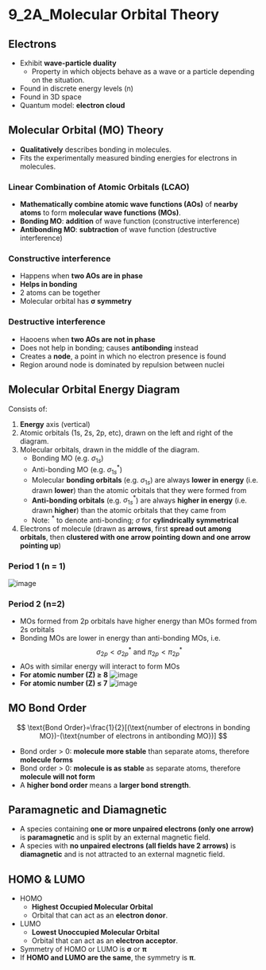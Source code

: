 # 9_2A_Molecular Orbital Theory
## Electrons
- Exhibit **wave-particle duality**
    - Property in which objects behave as a wave or a particle depending on the situation.
- Found in discrete energy levels (n)
- Found in 3D space
- Quantum model: **electron cloud**
## Molecular Orbital (MO) Theory
- **Qualitatively** describes bonding in molecules.
- Fits the experimentally measured binding energies for electrons in molecules.
### Linear Combination of Atomic Orbitals (LCAO)
- **Mathematically combine atomic wave functions (AOs)** of **nearby atoms** to form **molecular wave functions (MOs)**.
- **Bonding MO**: **addition** of wave function (constructive interference)
- **Antibonding MO**: **subtraction** of wave function (destructive interference)
### Constructive interference
- Happens when **two AOs are in phase**
- **Helps in bonding**
- 2 atoms can be together
- Molecular orbital has **σ symmetry**
### Destructive interference
- Haooens when **two AOs are not in phase**
- Does not help in bonding; causes **antibonding** instead
- Creates a **node**, a point in which no electron presence is found
- Region around node is dominated by repulsion between nuclei
## Molecular Orbital Energy Diagram
Consists of:
1. **Energy** axis (vertical)
2. Atomic orbitals (1s, 2s, 2p, etc), drawn on the left and right of the diagram.
3. Molecular orbitals, drawn in the middle of the diagram.
    - Bonding MO (e.g. $\sigma_{1s}$)
    - Anti-bonding MO (e.g. $\sigma^*_{1s}$)
    - Molecular **bonding orbitals** (e.g. $\sigma_{1s}$) are always **lower in energy** (i.e. drawn **lower**) than the atomic orbitals that they were formed from
    - **Anti-bonding orbitals** (e.g. $\sigma^*_{1s}$) are always **higher in energy** (i.e. drawn **higher**) than the atomic orbitals that they came from
    - Note: $^*$ to denote anti-bonding; $\sigma$ for **cylindrically symmetrical**
4. Electrons of molecule (drawn as **arrows**, first **spread out among orbitals**, then **clustered with one arrow pointing down and one arrow pointing up**)
### Period 1 (n = 1)
![image](SSW_P1.png)
### Period 2 (n=2)
- MOs formed from 2p orbitals have higher energy than MOs formed from 2s orbitals
- Bonding MOs are lower in energy than anti-bonding MOs, i.e.
$$
\sigma_{2p}<\sigma^*_{2p}\text{ and }\pi_{2p}<\pi^*_{2p}
$$
- AOs with similar energy will interact to form MOs
- **For atomic number (Z) ≥ 8**
![image](SSW_P2_Z≥8.png)
- **For atomic number (Z) ≤ 7**
![image](SSW_P2_Z≤7.png)
## MO Bond Order
$$
\text{Bond Order}=\frac{1}{2}[(\text{number of electrons in bonding MO})-(\text{number of electrons in antibonding MO})]
$$
- Bond order > 0: **molecule more stable** than separate atoms, therefore **molecule forms**
- Bond order > 0: **molecule is as stable** as separate atoms, therefore **molecule will not form**
- A **higher bond order** means a **larger bond strength**.
## Paramagnetic and Diamagnetic
- A species containing **one or more unpaired electrons (only one arrow)** is **paramagnetic** and is split by an external magnetic field.
- A species with **no unpaired electrons (all fields have 2 arrows)** is **diamagnetic** and is not attracted to an external magnetic field.
## HOMO & LUMO
- HOMO
    - **Highest Occupied Molecular Orbital**
    - Orbital that can act as an **electron donor**.
- LUMO
    - **Lowest Unoccupied Molecular Orbital**
    - Orbital that can act as an **electron acceptor**.
- Symmetry of HOMO or LUMO is **σ** or **π**
- If **HOMO and LUMO are the same**, the symmetry is **π**.